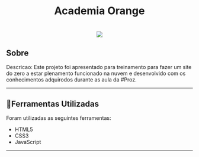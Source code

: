 
<h1 align="center">
    <p>Academia Orange</p>
</h1>

<h1 align="center">
    <img src="[https://imgur.com/a/I7AqZHY](https://imgur.com/a/m8tToxO)">
</h1>

## Sobre


Descricao: Este projeto foi apresentado para treinamento para fazer um site do zero a estar plenamento funcionado na nuvem e desenvolvido com os conhecimentos adquirodos durante as aula  da #Proz.

--- 

## 📂Ferramentas Utilizadas

Foram utilizadas as seguintes ferramentas:

- HTML5
- CSS3 
- JavaScript
---


